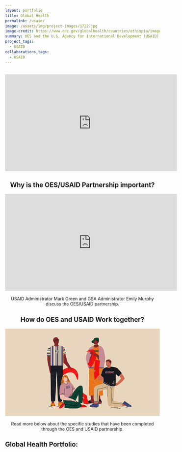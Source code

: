 ```yaml
---
layout: portfolio
title: Global Health
permalink: /usaid/
image: /assets/img/project-images/1722.jpg  
image-credit: https://www.cdc.gov/globalhealth/countries/ethiopia/images/ethiopia_bloodwork.jpg
summary: OES and the U.S. Agency for International Development (USAID) have partnered to apply and evaluate evidenced-based insights from behavioral science to critical development challenges in Global Health.
project_tags:
  - USAID
collaborations_tags:
  - USAID
---
```

<br/>
<section>
	<center>
		<iframe width="560" height="315" src="https://www.youtube.com/embed/JcOg-4C56ag" frameborder="0" allow="autoplay; encrypted-media" allowfullscreen></iframe>
	</center>
</section>

<section>
	<center>
		<h2>Why is the OES/USAID Partnership important?</h2>
		<iframe width="560" height="315" src="https://www.youtube.com/embed/d00vuBcA1y4" frameborder="0" allow="autoplay; encrypted-media" allowfullscreen></iframe>
	<p>USAID Administrator Mark Green and GSA Administrator Emily Murphy discuss the OES/USAID partnership.</p></center>
</section>

<section>
	<center>
		<h2>How do OES and USAID Work together?</h2>
		<img src="/assets/img/project-images/1715-partnership.gif" width="560" alt="Animated image of people working in partnership"> 
	<p>Read more below about the specific studies that have been completed through the OES and USAID partnership.</p></center>
</section>

<h2>Global Health Portfolio:</h2>





